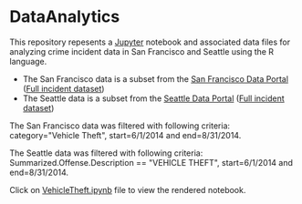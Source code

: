# DataAnalytics

This repository repesents a [Jupyter](http://jupyter.org/) notebook and associated data files for analyzing crime incident data in San Francisco
and Seattle using the R language.

* The San Francisco data is a subset from the [San Francisco Data Portal](https://data.sfgov.org/)  ([Full incident dataset](https://data.sfgov.org/Public-Safety/SFPD-Incidents-from-1-January-2003/tmnf-yvry))
* The Seattle data is a subset from the [Seattle Data Portal](https://data.seattle.gov/) ([Full incident dataset](https://data.seattle.gov/Public-Safety/Seattle-Police-Department-Police-Report-Incident/7ais-f98f))

The San Francisco data was filtered with following criteria:<br>
category="Vehicle Theft", start=6/1/2014 and end=8/31/2014.

The Seattle data was filtered with following criteria:<br>
Summarized.Offense.Description == "VEHICLE THEFT", start=6/1/2014 and end=8/31/2014.

Click on [VehicleTheft.ipynb](VehicleTheft.ipynb) file to view the rendered notebook.
